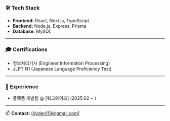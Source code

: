 ### 🛠 Tech Stack
- **Frontend:** React, Next.js, TypeScript  
- **Backend:** Node.js, Express, Prisma  
- **Database:** MySQL

---

### 🎓 Certifications
- 정보처리기사 (Engineer Information Processing)
- JLPT N1 (Japanese Language Proficiency Test)

---

### 💼 Experience
- 플랫폼 개발팀 @ [워크와이즈] (2025.02 ~ )

---

📫 **Contact:** [dyden119@gmail.com]
